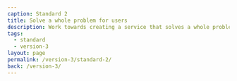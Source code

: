 ```yaml
---
caption: Standard 2
title: Solve a whole problem for users
description: Work towards creating a service that solves a whole problem for users, working with other teams and organisations where necessary.
tags:
  - standard
  - version-3
layout: page
permalink: /version-3/standard-2/
back: /version-3/
---
```

